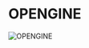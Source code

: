 <h1>OPENGINE</h1>
<p align=”center”>
<img src="https://i.ibb.co/fYpDPVL/OPENGINE.png" alt="OPENGINE" border="0">
</p>
